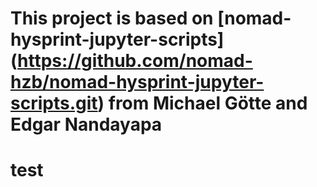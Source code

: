 # This project is based on [nomad-hysprint-jupyter-scripts] (https://github.com/nomad-hzb/nomad-hysprint-jupyter-scripts.git) from Michael Götte and Edgar Nandayapa
# test